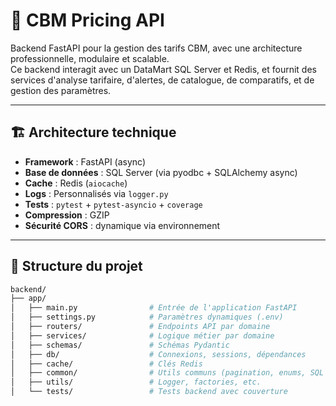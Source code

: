 # 🚀 CBM Pricing API

Backend FastAPI pour la gestion des tarifs CBM, avec une architecture professionnelle, modulaire et scalable.  
Ce backend interagit avec un DataMart SQL Server et Redis, et fournit des services d'analyse tarifaire, d'alertes, de catalogue, de comparatifs, et de gestion des paramètres.

---

## 🏗️ Architecture technique

- **Framework** : FastAPI (async)
- **Base de données** : SQL Server (via pyodbc + SQLAlchemy async)
- **Cache** : Redis (`aiocache`)
- **Logs** : Personnalisés via `logger.py`
- **Tests** : `pytest` + `pytest-asyncio` + `coverage`
- **Compression** : GZIP
- **Sécurité CORS** : dynamique via environnement

---

## 📁 Structure du projet

```bash
backend/
├── app/
│   ├── main.py                # Entrée de l'application FastAPI
│   ├── settings.py            # Paramètres dynamiques (.env)
│   ├── routers/               # Endpoints API par domaine
│   ├── services/              # Logique métier par domaine
│   ├── schemas/               # Schémas Pydantic
│   ├── db/                    # Connexions, sessions, dépendances
│   ├── cache/                 # Clés Redis
│   ├── common/                # Utils communs (pagination, enums, SQL utils)
│   ├── utils/                 # Logger, factories, etc.
│   └── tests/                 # Tests backend avec couverture
